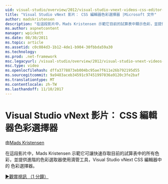 ```yaml
---
uid: visual-studio/overview/2012/visual-studio-vnext-videos-css-editor-color-picker
title: "Visual Studio vNext 影片： CSS 編輯器色彩選擇器 |Microsoft 文件"
author: madskristensen
description: "在這段影片中，Mads Kristensen 示範它目前的試算表中顯示色彩，並提供 Visual Studio vNext CSS 編輯器中的 色彩選擇器..."
ms.author: aspnetcontent
manager: wpickett
ms.date: 08/30/2011
ms.topic: article
ms.assetid: c0c084d3-1b12-4de1-b904-30fbbda59a30
ms.technology: 
ms.prod: .net-framework
msc.legacyurl: /visual-studio/overview/2012/visual-studio-vnext-videos-css-editor-color-picker
msc.type: video
ms.openlocfilehash: dffa3778873eb004bc95ae7f611e26b792195d55
ms.sourcegitcommit: 9a9483aceb34591c97451997036a9120c3fe2baf
ms.translationtype: MT
ms.contentlocale: zh-TW
ms.lasthandoff: 11/10/2017
---
```

<a name="visual-studio-vnext-videos-css-editor-color-picker"></a>Visual Studio vNext 影片： CSS 編輯器色彩選擇器
====================
由[Mads Kristensen](https://github.com/madskristensen)

在這段影片中，Mads Kristensen 示範它可讓快速存取目前的試算表中的所有色彩，並提供進階的色彩選取器使用滴管工具，Visual Studio vNext CSS 編輯器中的 色彩選擇器。

[&#9654;觀賞視訊 （1 分鐘）](https://channel9.msdn.com/Blogs/ASP-NET-Site-Videos/visual-studio-vnext-videos-css-editor-color-picker)
